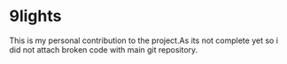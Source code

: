 # 9lights
This is my personal contribution to the project.As its not complete yet so i did not attach broken code with main git repository.
